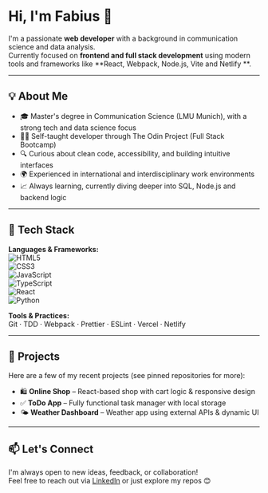 # Hi, I'm Fabius 👋

I'm a passionate **web developer** with a background in communication science and data analysis.  
Currently focused on **frontend and full stack development** using modern tools and frameworks like **React, Webpack, Node.js, Vite and Netlify **.

---

## 💡 About Me

- 🎓 Master's degree in Communication Science (LMU Munich), with a strong tech and data science focus  
- 👨‍💻 Self-taught developer through The Odin Project (Full Stack Bootcamp)  
- 🔍 Curious about clean code, accessibility, and building intuitive interfaces  
- 🌍 Experienced in international and interdisciplinary work environments  
- 📈 Always learning, currently diving deeper into SQL, Node.js and backend logic

---

## 🔧 Tech Stack

**Languages & Frameworks:**  
![HTML5](https://img.shields.io/badge/-HTML5-E34F26?style=flat&logo=html5&logoColor=white)  
![CSS3](https://img.shields.io/badge/-CSS3-1572B6?style=flat&logo=css3&logoColor=white)  
![JavaScript](https://img.shields.io/badge/-JavaScript-F7DF1E?style=flat&logo=javascript&logoColor=black)  
![TypeScript](https://img.shields.io/badge/-TypeScript-3178C6?style=flat&logo=typescript&logoColor=white)  
![React](https://img.shields.io/badge/-React-61DAFB?style=flat&logo=react&logoColor=black)  
![Python](https://img.shields.io/badge/-Python-3776AB?style=flat&logo=python&logoColor=white)  

**Tools & Practices:**  
Git · TDD · Webpack · Prettier · ESLint · Vercel · Netlify

---

## 🧩 Projects

Here are a few of my recent projects (see pinned repositories for more):

- 🛍️ **Online Shop** – React-based shop with cart logic & responsive design  
- ✅ **ToDo App** – Fully functional task manager with local storage  
- 🌤️ **Weather Dashboard** – Weather app using external APIs & dynamic UI  

---

## 📫 Let's Connect

I'm always open to new ideas, feedback, or collaboration!  
Feel free to reach out via [LinkedIn](https://www.linkedin.com/in/fabius-gasber/) or just explore my repos 😊

